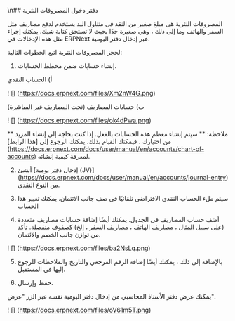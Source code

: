 \n## دفتر دخول المصروفات النثرية

المصروفات النثرية هي مبلغ صغير من النقد في متناول اليد يستخدم لدفع مصاريف مثل السفر والهاتف وما إلى ذلك ، وهي صغيرة جدًا بحيث لا تستحق كتابة شيك. يمكنك إجراء مثل هذه الإدخالات في ERPNext عبر إدخال دفتر اليومية.

لحجز المصروفات النثرية اتبع الخطوات التالية:

1) إنشاء حسابات ضمن مخطط الحسابات.

أ) الحساب النقدي

! [] (https://docs.erpnext.com/files/Xm2nW4G.png)

ب) حسابات المصاريف (تحت المصاريف غير المباشرة)

! [] (https://docs.erpnext.com/files/ok4dPwa.png)

** ملاحظة: ** سيتم إنشاء معظم هذه الحسابات بالفعل. إذا كنت بحاجة إلى إنشاء المزيد من اختيارك ، فيمكنك القيام بذلك. يمكنك الرجوع إلى [هذا الرابط] (https://docs.erpnext.com/docs/user/manual/en/accounts/chart-of-accounts) لمعرفة كيفية إنشائه.

2) أنشئ [إدخال دفتر يومية (JV)] (https://docs.erpnext.com/docs/user/manual/en/accounts/journal-entry) من النوع النقدي.

3) سيتم ملء الحساب النقدي الافتراضي تلقائيًا في صف جانب الائتمان. يمكنك تغيير هذا الحساب

4) أضف حساب المصاريف في الجدول. يمكنك أيضًا إضافة حسابات مصاريف متعددة (على سبيل المثال ، مصاريف الهاتف ، مصاريف السفر ، إلخ) كصفوف منفصلة. تأكد من توازن جانب الخصم والائتمان.

! [] (https://docs.erpnext.com/files/ba2NsLq.png)

5) بالإضافة إلى ذلك ، يمكنك أيضًا إضافة الرقم المرجعي والتاريخ والملاحظات للرجوع إليها في المستقبل.

6) حفظ وإرسال.

يمكنك عرض دفتر الأستاذ المحاسبي من إدخال دفتر اليومية نفسه عبر الزر "عرض".

! [] (https://docs.erpnext.com/files/oV61m5T.png)